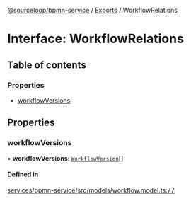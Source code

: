 [@sourceloop/bpmn-service](../README.md) / [Exports](../modules.md) / WorkflowRelations

# Interface: WorkflowRelations

## Table of contents

### Properties

- [workflowVersions](WorkflowRelations.md#workflowversions)

## Properties

### workflowVersions

• **workflowVersions**: [`WorkflowVersion`](../classes/WorkflowVersion.md)[]

#### Defined in

[services/bpmn-service/src/models/workflow.model.ts:77](https://github.com/sourcefuse/loopback4-microservice-catalog/blob/77bb890a2/services/bpmn-service/src/models/workflow.model.ts#L77)
